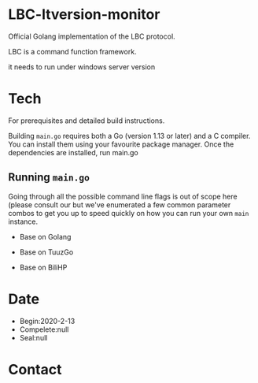 # LBC-ltversion-monitor

Official Golang implementation of the LBC protocol.

LBC is a command function framework.

it needs to run under windows server version

# Tech


For prerequisites and detailed build instructions.

Building `main.go` requires both a Go (version 1.13 or later) and a C compiler. You can install
them using your favourite package manager. Once the dependencies are installed, run main.go


## Running `main.go`

Going through all the possible command line flags is out of scope here (please consult our
but we've enumerated a few common parameter combos to get you up to speed quickly
on how you can run your own `main` instance.

- Base on Golang

- Base on TuuzGo

- Base on BiliHP

# Date
- Begin:2020-2-13
- Compelete:null
- Seal:null

# Contact
